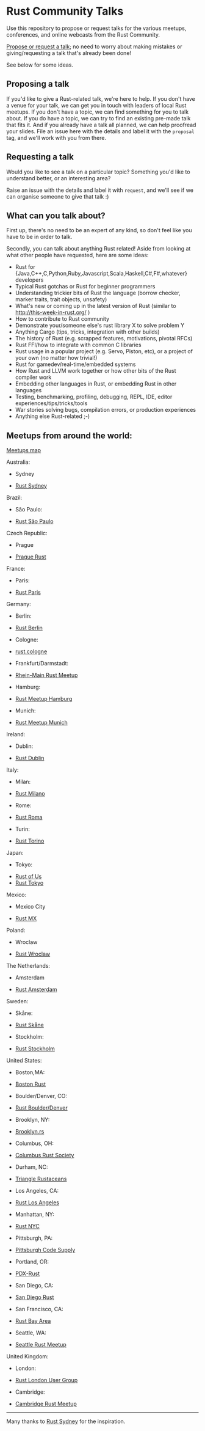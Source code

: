 # Rust Community Talks

Use this repository to propose or request talks for the various meetups,
conferences, and online webcasts from the Rust Community.

[Propose or request a talk](https://github.com/rust-community/talks/issues); no
need to worry about making mistakes or giving/requesting a talk that's already
been done!

See below for some ideas.

## Proposing a talk

If you'd like to give a Rust-related talk, we're here to help. If you don't have a venue for your talk, we can get you in touch with leaders of local Rust meetups. If you don't have a topic, we can find something for you to talk about. If you do have a topic, we can try to find an existing pre-made talk that fits it. And if you already have a talk all planned, we can help proofread your slides. File an issue here with the details and label it with the `proposal` tag, and we'll work with you from there.

## Requesting a talk

Would you like to see a talk on a particular topic? Something you'd like to
understand better, or an interesting area?

Raise an issue with the details and label it with `request`, and we'll see if we
can organise someone to give that talk :)

## What can you talk about?

First up, there's no need to be an expert of any kind, so don't feel like you
have to be in order to talk.

Secondly, you can talk about anything Rust related! Aside from looking at what
other people have requested, here are some ideas:

* Rust for {Java,C++,C,Python,Ruby,Javascript,Scala,Haskell,C#,F#,whatever}
  developers
* Typical Rust gotchas or Rust for beginner programmers
* Understanding trickier bits of Rust the language (borrow checker, marker
  traits, trait objects, unsafety)
* What's new or coming up in the latest version of Rust (similar to
  http://this-week-in-rust.org/ )
* How to contribute to Rust community
* Demonstrate your/someone else's rust library X to solve problem Y
* Anything Cargo (tips, tricks, integration with other builds)
* The history of Rust (e.g. scrapped features, motivations, pivotal RFCs)
* Rust FFI/how to integrate with common C libraries
* Rust usage in a popular project (e.g. Servo, Piston, etc), or a project of
  your own (no matter how trivial!)
* Rust for gamedev/real-time/embedded systems
* How Rust and LLVM work together or how other bits of the Rust compiler work
* Embedding other languages in Rust, or embedding Rust in other languages
* Testing, benchmarking, profiling, debugging, REPL, IDE, editor
  experiences/tips/tricks/tools
* War stories solving bugs, compilation errors, or production experiences
* Anything else Rust-related ;-)

## Meetups from around the world:

[Meetups map](https://community.rs/meetup-map/)

Australia:
* Sydney
 - [Rust Sydney](http://www.meetup.com/Rust-Sydney/)

Brazil:
* São Paulo:
 - [Rust São Paulo](http://www.meetup.com/Rust-Sao-Paulo-Meetup)

Czech Republic:
* Prague
 - [Prague Rust](https://www.facebook.com/events/178951015924108)

France:
* Paris:
 - [Rust Paris](http://www.meetup.com/Rust-Paris/)

Germany:

* Berlin:
 - [Rust Berlin](http://www.meetup.com/Rust-Berlin/)
* Cologne:
 - [rust.cologne](http://rust.cologne)
* Frankfurt/Darmstadt:
 - [Rhein-Main Rust Meetup](http://www.meetup.com/Rust-Rhein-Main)
* Hamburg:
 - [Rust Meetup Hamburg](http://www.meetup.com/Rust-Meetup-Hamburg)
* Munich:
 - [Rust Meetup Munich](http://www.meetup.com/rust-munich/)

Ireland:

* Dublin:
 - [Rust Dublin](https://www.meetup.com/Rust-Dublin/)

Italy:

* Milan:
 - [Rust Milano](https://www.meetup.com/rust-language-milano/)
* Rome:
 - [Rust Roma](https://www.meetup.com/Rust-Roma/)
* Turin:
 - [Rust Torino](https://www.meetup.com/Rust-Torino/)

Japan:

* Tokyo:
 - [Rust of Us](https://rust-of-us.doorkeeper.jp/)
 - [Rust Tokyo](http://rust.connpass.com/)

Mexico:

* Mexico City
 - [Rust MX](https://www.meetup.com/Rust-MX/)

Poland:

* Wroclaw
 - [Rust Wroclaw](https://www.meetup.com/Rust-Wroclaw)

The Netherlands:

* Amsterdam
 - [Rust Amsterdam](http://www.meetup.com/Rust-Amsterdam)

Sweden:

* Skåne:
 - [Rust Skåne](http://www.meetup.com/rust-skane/)
* Stockholm:
 - [Rust Stockholm](http://www.meetup.com/stockholm-rustlang/)
 
United States:

* Boston,MA:
 - [Boston Rust](http://www.meetup.com/BostonRust/)
* Boulder/Denver, CO:
 - [Rust Boulder/Denver](http://www.meetup.com/Rust-Boulder-Denver/)
* Brooklyn, NY:
 - [Brooklyn.rs](http://brooklyn.rs/)
* Columbus, OH:
 - [Columbus Rust Society](http://www.meetup.com/columbus-rs/)
* Durham, NC:
 - [Triangle Rustaceans](https://www.meetup.com/triangle-rustaceans/)
* Los Angeles, CA:
 - [Rust Los Angeles](http://www.meetup.com/Rust-Los-Angeles)
* Manhattan, NY:
 - [Rust NYC](http://www.meetup.com/Rust-NYC/)
* Pittsburgh, PA:
 - [Pittsburgh Code Supply](http://www.meetup.com/Pittsburgh-Code-Supply/)
* Portland, OR:
 - [PDX-Rust](https://groups.google.com/forum/?#!forum/pdx-rust)
* San Diego, CA:
 - [San Diego Rust](http://www.meetup.com/San-Diego-Rust)
* San Francisco, CA:
 - [Rust Bay Area](http://www.meetup.com/Rust-Bay-Area/)
* Seattle, WA:
 - [Seattle Rust Meetup](https://www.meetup.com/Seattle-Rust-Meetup/)

United Kingdom:
 
* London:
 - [Rust London User Group](http://www.meetup.com/Rust-London-User-Group/)
* Cambridge:
 - [Cambridge Rust Meetup](http://www.meetup.com/Cambridge-Rust-Meetup/)

---- 

Many thanks to [Rust Sydney](https://github.com/RustSydney) for the inspiration.
